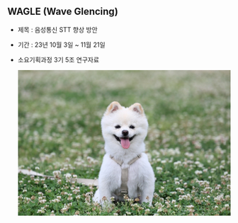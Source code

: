 ## WAGLE (Wave Glencing)
* 제목 : 음성통신 STT 향상 방안  
* 기간 : 23년 10월 3일 ~ 11월 21일
* 소요기획과정 3기 5조 연구자료

  <img src='강아지01.jpg'>
